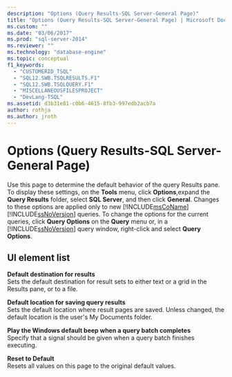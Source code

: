 ```yaml
---
description: "Options (Query Results-SQL Server-General Page)"
title: "Options (Query Results-SQL Server-General Page) | Microsoft Docs"
ms.custom: ""
ms.date: "03/06/2017"
ms.prod: "sql-server-2014"
ms.reviewer: ""
ms.technology: "database-engine"
ms.topic: conceptual
f1_keywords: 
  - "CUSTOMERID_TSQL"
  - "SQL12.SWB.TSQLRESULTS.F1"
  - "SQL12.SWB.TSQLQUERY.F1"
  - "MISCELLANEOUSFILESPROJECT"
  - "DevLang-TSQL"
ms.assetid: d3b31e81-c0b6-4615-8fb3-997edb2acb7a
author: rothja
ms.author: jroth
---
```

# Options (Query Results-SQL Server-General Page)
  Use this page to determine the default behavior of the query Results pane. To display these settings, on the **Tools** menu, click **Options**,expand the **Query Results** folder, select **SQL Server**, and then click **General**. Changes to these options are applied only to new [!INCLUDE[msCoName](../includes/msconame-md.md)] [!INCLUDE[ssNoVersion](../includes/ssnoversion-md.md)] queries. To change the options for the current queries, click **Query Options** on the **Query** menu or, in a [!INCLUDE[ssNoVersion](../includes/ssnoversion-md.md)] query window, right-click and select **Query Options**.  
  
## UI element list  
 **Default destination for results**  
 Sets the default destination for result sets to either text or a grid in the Results pane, or to a file.  
  
 **Default location for saving query results**  
 Sets the default location where result pages are saved. Unless changed, the default location is the user's My Documents folder.  
  
 **Play the Windows default beep when a query batch completes**  
 Specify that a signal should be given when a query batch finishes executing.  
  
 **Reset to Default**  
 Resets all values on this page to the original default values.  
  
  
